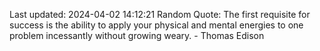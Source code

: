 Last updated: 2024-04-02 14:12:21
Random Quote: The first requisite for success is the ability to apply your physical and mental energies to one problem incessantly without growing weary. - Thomas Edison